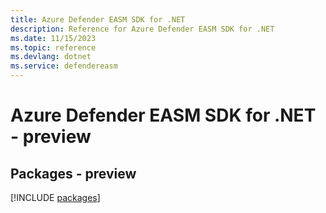 ```yaml
---
title: Azure Defender EASM SDK for .NET
description: Reference for Azure Defender EASM SDK for .NET
ms.date: 11/15/2023
ms.topic: reference
ms.devlang: dotnet
ms.service: defendereasm
---
```

# Azure Defender EASM SDK for .NET - preview
## Packages - preview
[!INCLUDE [packages](defender-easm-index.md)]